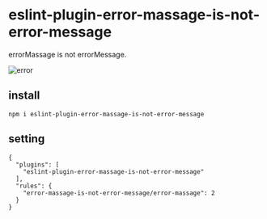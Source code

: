 # eslint-plugin-error-massage-is-not-error-message

errorMassage is not errorMessage.

![error](https://user-images.githubusercontent.com/2202197/70371361-4a503700-1915-11ea-9817-68d665b7667f.gif)


## install
```
npm i eslint-plugin-error-massage-is-not-error-message
```

## setting

```
{
  "plugins": [
    "eslint-plugin-error-massage-is-not-error-message"
  ],
  "rules": {
    "error-massage-is-not-error-message/error-massage": 2
  }
}
```
